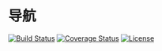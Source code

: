 # 导航

[![Build Status](https://img.shields.io/travis/miaoxing/nav/master.svg?style=flat-square)](https://travis-ci.org/miaoxing/nav)
[![Coverage Status](https://img.shields.io/coveralls/miaoxing/nav.svg?style=flat-square)](https://coveralls.io/r/miaoxing/nav?branch=master)
[![License](http://img.shields.io/badge/license-MIT-brightgreen.svg?style=flat-square)](http://www.opensource.org/licenses/MIT)
